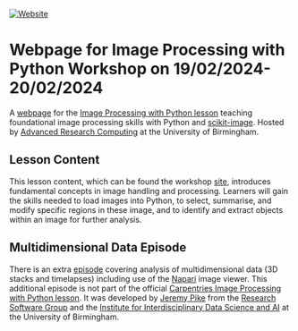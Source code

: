 [![Website](https://github.com/carpentries/workshop-template/actions/workflows/website.yml/badge.svg)](https://github.com/carpentries/workshop-template/actions/workflows/website.yml)

# Webpage for Image Processing with Python Workshop on 19/02/2024-20/02/2024

A [webpage](https://bear-rsg.github.io/2024-02-19-Birmingham/) for the [Image Processing with Python lesson](https://bear-rsg.github.io/image-processing/) teaching foundational image processing skills with Python and [scikit-image](https://scikit-image.org/). Hosted by [Advanced Research Computing](https://www.birmingham.ac.uk/university/colleges/professional/it/research-computing.aspx) at the University of Birmingham.  

## Lesson Content

This lesson content, which can be found the workshop [site](https://bear-rsg.github.io/image-processing/), introduces fundamental concepts in image handling and processing. Learners will gain the skills needed to load images into Python, to select, summarise, and modify specific regions in these image, and to identify and extract objects within an image for further analysis.

## Multidimensional Data Episode

There is an extra [episode](https://bear-rsg.github.io/image-processing/10-multidimensional-data.html)  covering analysis of multidimensional data (3D stacks and timelapses) including use of the [Napari](https://napari.org/stable/) image viewer. This additional episode is not part of the official [Carpentries Image Processing with Python lesson](https://datacarpentry.org/image-processing/). It was developed by [Jeremy Pike](https://www.birmingham.ac.uk/research/arc/rsg/staff/jeremy-pike.aspx) from the [Research Software Group](https://www.birmingham.ac.uk/research/arc/rsg/bear-software.aspx) and the
[Institute for Interdisciplinary Data Science and AI](https://www.birmingham.ac.uk/research/data-science/index.aspx) at the University of Birmingham. 
